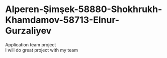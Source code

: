 # Alperen-Şimşek-58880-Shokhrukh-Khamdamov-58713-Elnur-Gurzaliyev
Application team project   
I will do great project with my team
